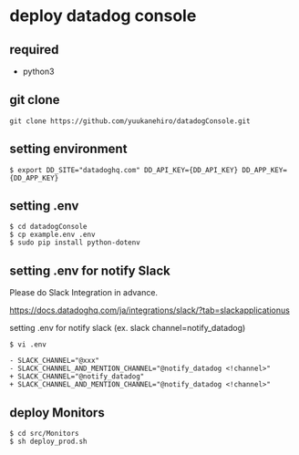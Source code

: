 
# deploy datadog console
  
## required
  
* python3
  
## git clone
  
```
git clone https://github.com/yuukanehiro/datadogConsole.git
```
  
## setting environment
  
```
$ export DD_SITE="datadoghq.com" DD_API_KEY={DD_API_KEY} DD_APP_KEY={DD_APP_KEY}
```
  
## setting .env
  
```
$ cd datadogConsole
$ cp example.env .env
$ sudo pip install python-dotenv
```
  
## setting .env for notify Slack
  
Please do Slack Integration in advance.
  
https://docs.datadoghq.com/ja/integrations/slack/?tab=slackapplicationus
  
setting .env for notify slack (ex. slack channel=notify_datadog)
```
$ vi .env

- SLACK_CHANNEL="@xxx"
- SLACK_CHANNEL_AND_MENTION_CHANNEL="@notify_datadog <!channel>"
+ SLACK_CHANNEL="@notify_datadog"
+ SLACK_CHANNEL_AND_MENTION_CHANNEL="@notify_datadog <!channel>"
```
  
## deploy Monitors
  
```
$ cd src/Monitors
$ sh deploy_prod.sh
```
